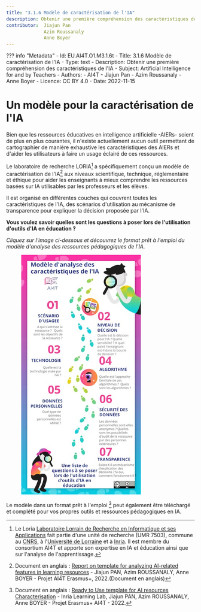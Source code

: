 ```yaml
---
title: "3.1.6 Modèle de caractérisation de l'IA"
description: Obtenir une première compréhension des caractéristiques de l'IA
contributor:  Jiajun Pan
              Azim Roussanaly
              Anne Boyer
---
```

??? info "Metadata"
    - Id: EU.AI4T.O1.M3.1.6t
    - Title: 3.1.6 Modèle de caractérisation de l'IA
    - Type: text
    - Description: Obtenir une première compréhension des caractéristiques de l'IA
    - Subject: Artificial Intelligence for and by Teachers
    - Authors:
        - AI4T 
        - Jiajun Pan
        - Azim Roussanaly
        - Anne Boyer
    - Licence: CC BY 4.0
    - Date: 2022-11-15


# Un modèle pour la caractérisation de l'IA

Bien que les ressources éducatives en intelligence artificielle -AIERs- soient de plus en plus courantes, il n'existe actuellement aucun outil permettant de cartographier de manière exhaustive les caractéristiques des AIERs et d'aider les utilisateurs à faire un usage éclairé de ces ressources.

Le laboratoire de recherche LORIA[^1] a spécifiquement conçu un modèle de caractérisation de l'IA[^2] aux niveaux scientifique, technique, réglementaire et éthique pour aider les enseignants à mieux comprendre les ressources basées sur IA utilisables par les professeurs et les élèves.

Il est organisé en différentes couches qui couvrent toutes les caractéristiques de l'IA, des scénarios d'utilisation au mécanisme de transparence pour expliquer la décision proposée par l'IA.

**Vous voulez savoir quelles sont les questions à poser lors de l'utilisation d'outils d'IA en éducation ?**

_Cliquez sur l'image ci-dessous et découvrez le format prêt à l'emploi du modèle d'analyse des ressources pédagogiques de l'IA._

<a href="Documents/AI4T-Template-Ready-to-use-FR.pdf" target="_blank"><figure>
  <img src="Images/AI4T-Template-Detective-visual-FR.jpg" alt="A Ready to Use template for AI resources Characterisation"/>
</figure></a>

Le modèle dans un format prêt à l'emploi [^3] peut également être téléchargé et complété pour vos propres outils et ressources pédagogiques en IA.

[^1]: Le Loria [Laboratoire Lorrain de Recherche en Informatique et ses Applications](https://www.loria.fr) fait partie d'une unité de recherche (UMR 7503), commune au [CNRS](http://www.cnrs.fr), à l'[Université de Lorraine](https://welcome.univ-lorraine.fr/fr/) et à [Inria](http://www.inria.fr/). Il est membre du consortium AI4T et apporte son expertise en IA et éducation ainsi que sur l'analyse de l'apprentissage.

[^2]: Document en anglais : [Report on template for analyzing AI-related features in learning resources](Documents/REPORT-ON-THE-TEMPLATE-2.0.pdf) - Jiajun PAN, Azim ROUSSANALY, Anne BOYER - Projet AI4T Erasmus+, 2022.(Document en anglais)

[^3]: Document en anglais : [Ready to Use template for AI resources Characterisation](Documents/AI4T-Template-Ready-to-use-FR.pdf) - Inria Learning Lab, Jiajun PAN, Azim ROUSSANALY, Anne BOYER - Projet Erasmus+ AI4T - 2022.
